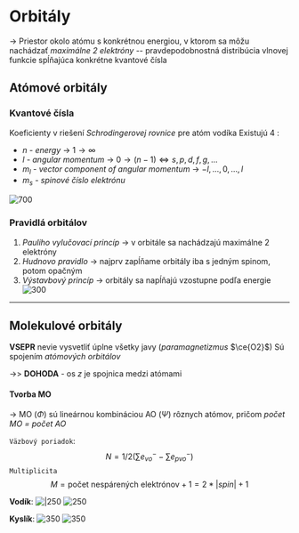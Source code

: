 # Orbitály
-> Priestor okolo atómu s konkrétnou energiou, v ktorom sa môžu nachádzať *maximálne 2 elektróny*
-- pravdepodobnostná distribúcia vlnovej funkcie spĺňajúca konkrétne kvantové čísla 

## Atómové orbitály
### Kvantové čísla
Koeficienty v riešení *Schrodingerovej rovnice* pre atóm vodíka
Existujú 4 :
- $n$ - *energy* -> $1 \to \infty$
- $l$ - *angular momentum* -> $0 \to (n-1) \iff s,p,d,f,g,...$ 
- $m_l$ - *vector component of angular momentum* -> $-l,...,0,...,l$
- $m_s$ - *spinové číslo elektrónu*

![700](orbital_shapes.png)

### Pravidlá orbitálov
1. *Pauliho vylučovací princíp* -> v orbitále sa nachádzajú maximálne 2 elektróny
2. *Hudnovo pravidlo* -> najprv zapĺňame orbitály iba s jedným spinom, potom opačným
3. *Výstavbový princíp* -> orbitály sa napĺňajú vzostupne podľa energie
![300](vystavbovy_princip.png)



--- 

## Molekulové orbitály
**VSEPR** nevie vysvetliť úplne všetky javy (*paramagnetizmus* $\ce{O2}$)
Sú spojením *atómových orbitálov*

->> $\textbf{DOHODA}$ - os $z$ je spojnica medzi atómami

#### Tvorba MO
-> MO ($\Phi$) sú lineárnou kombináciou AO ($\Psi$) rôznych atómov, pričom *počet MO = počet AO*

`Väzbový poriadok`:
$$N=1/2(\sum e^-_{vo}-\sum e^-_{pvo})$$
`Multiplicita`
$$M=\text{počet nespárených elektrónov} + 1 = 2*| spin| + 1$$

**Vodík**:
![|250](vodík_mo.jpeg)
![250](s2_molekulove_orbitaly.jpeg)

**Kyslík**:
![350](dikyslík_mo.jpeg)
![350](pz2_molekulové_orbitály.jpeg)
